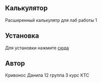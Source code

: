 ## Калькулятор

Расширенный калькулятр для лаб работы 1

## Установка

Для установки нажмите [сюда](https://github.com/bleyzzi/ds_lab1_calc/releases/download/v1.0.1/main.zip)


## Автор

Кривонос Данила 12 группа 3 курс КТС

